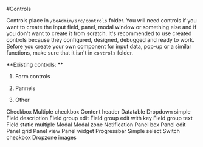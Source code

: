#Controls 

Controls place in `/beAdmin/src/controls` folder. You will need controls if you want to create the input field, panel, modal window or something else and if you don't want to create it from scratch. 
It's recommended to use created controls because they configured, designed, debugged and ready to work. 
Before you create your own component for input data, pop-up or a similar functions, make sure that it isn't in `controls` folder. 

**Existing controls: **
1. Form controls

2. Pannels

3. Other

Checkbox
Multiple checkbox
Content header
Datatable
Dropdown simple
Field description
Field group edit
Field group edit with key
Field group text
Field static multiple
Modal
Modal zone
Notification
Panel box
Panel edit
Panel grid
Panel view 
Panel widget
Progressbar
Simple select
Switch checkbox
Dropzone images